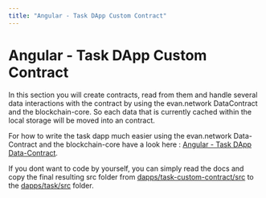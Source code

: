 ```yaml
---
title: "Angular - Task DApp Custom Contract"
---
```

# Angular - Task DApp Custom Contract
In this section you will create contracts, read from them and handle several data interactions with the contract by using the evan.network DataContract and the blockchain-core. So each data that is currently cached within the local storage will be moved into an contract.

For how to write the task dapp much easier using the evan.network Data-Contract and the blockchain-core have a look here : [Angular - Task DApp Data-Contract](/dapps/angular/task-custom).

If you dont want to code by yourself, you can simply read the docs and copy the final resulting src folder from [dapps/task-custom-contract/src](https://github.com/evannetwork/dapps-tutorial-angular/tree/master/dapps/task-data-contract) to the [dapps/task/src](https://github.com/evannetwork/dapps-tutorial-angular/tree/master/dapps/task) folder.
